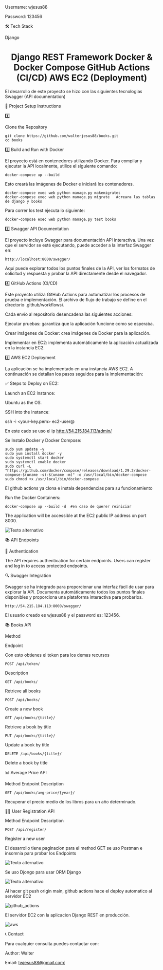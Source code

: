Username: wjesus88

Password: 123456

🛠 Tech Stack

Django

<h1 align="center">Django REST Framework Docker & Docker Compose GitHub Actions (CI/CD) AWS EC2 (Deployment) </h1>

El desarrollo de este proyecto se hizo con las siguientes tecnologias
Swagger (API documentation)

🚀 Project Setup Instructions

1️⃣  <p align="left">  Clone the Repository  </p>

    git clone https://github.com/walterjesus88/books.git
    cd books

2️⃣ Build and Run with Docker

El proyecto está en contenedores utilizando Docker. Para compilar y ejecutar la API localmente, utilice el siguiente comando:

    docker-compose up --build

Esto creará las imágenes de Docker e iniciará los contenedores.

    docker-compose exec web python manage.py makemigrates
    docker-compose exec web python manage.py migrate   #creara las tablas de django y books

Para correr los test ejecuta lo siguiente:

    docker-compose exec web python manage.py test books


3️⃣ Swagger API Documentation 

El proyecto incluye Swagger para documentación API interactiva. Una vez que el servidor se esté ejecutando, puede acceder a la interfaz Swagger en:

    http://localhost:8000/swagger/ 

Aquí puede explorar todos los puntos finales de la API, ver los formatos de solicitud y respuesta y probar la API directamente desde el navegador.

4️⃣ GitHub Actions (CI/CD)

Este proyecto utiliza GitHub Actions para automatizar los procesos de prueba e implementación. El archivo de flujo de trabajo se define en el directorio .github/workflows/.

Cada envío al repositorio desencadena las siguientes acciones:

Ejecutar pruebas: garantiza que la aplicación funcione como se esperaba.

Crear imágenes de Docker: crea imágenes de Docker para la aplicación.

Implementar en EC2: implementa automáticamente la aplicación actualizada en la instancia EC2.

5️⃣ AWS EC2 Deployment

La aplicación se ha implementado en una instancia AWS EC2. A continuación se detallan los pasos seguidos para la implementación:

✅ Steps to Deploy on EC2:

Launch an EC2 Instance:

Ubuntu as the OS.

SSH into the Instance:

ssh -i <your-key.pem> ec2-user@<ec2-public-ip>

En este cado se uso el ip http://54.215.184.113/admin/

Se Instalo Docker y Docker Compose:

    sudo yum update -y
    sudo yum install docker -y
    sudo systemctl start docker
    sudo systemctl enable docker
    sudo curl -L "https://github.com/docker/compose/releases/download/1.29.2/docker-compose-$(uname -s)-$(uname -m)" -o /usr/local/bin/docker-compose
    sudo chmod +x /usr/local/bin/docker-compose

El github actions ya clona e instala dependencias para su funcionamiento

Run the Docker Containers:

    docker-compose up --build -d  #en caso de querer reiniciar

The application will be accessible at the EC2 public IP address on port 8000.

![Texto alternativo](swagger.png)


📚 API Endpoints

🔐 Authentication

The API requires authentication for certain endpoints. Users can register and log in to access protected endpoints.

🔍 Swagger Integration

Swagger se ha integrado para proporcionar una interfaz fácil de usar para explorar la API. Documenta automáticamente todos los puntos finales disponibles y proporciona una plataforma interactiva para probarlos.

    http://54.215.184.113:8000/swagger/ 
    
El usuario creado es wjesus88 y el password es: 123456.


📚 Books API


Method

Endpoint

Con esto obtienes el token para los demas recursos

    POST /api/token/

Description

    GET /api/books/

Retrieve all books

    POST /api/books/

Create a new book

    GET /api/books/{title}/

Retrieve a book by title

    PUT /api/books/{title}/

Update a book by title

    DELETE /api/books/{title}/

Delete a book by title

📊 Average Price API

Method Endpoint Description

    GET /api/books/avg-price/{year}/

Recuperar el precio medio de los libros para un año determinado.

🧑‍💻 User Registration API

Method Endpoint Description

    POST /api/register/

Register a new user


El desarrollo tiene paginacion para el method GET 
se uso Postman e insomnia para probar los Endpoints

![Texto alternativo](postman.png)

Se uso Djongo para usar ORM Django 

![Texto alternativo](mongo.png)

Al hacer git push origin main, github actions hace el deploy automatico al servidor EC2


![github_actions](github_actions.png)

El servidor EC2 con la aplicacion Django REST en producción.

![aws](aws.png)

📞 Contact

Para cualquier consulta puedes contactar con:

Author: Walter

Email: [wjesus88@gmail.com]